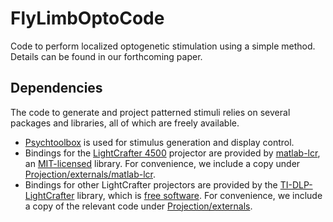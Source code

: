 # FlyLimbOptoCode

Code to perform localized optogenetic stimulation using a simple method. Details can be found in our forthcoming paper. 


## Dependencies

The code to generate and project patterned stimuli relies on several packages and libraries, all of which are freely available.

- [Psychtoolbox](http://psychtoolbox.org/) is used for stimulus generation and display control. 
- Bindings for the [LightCrafter 4500](http://www.ti.com/tool/DLPLCR4500EVM) projector are provided by [matlab-lcr](https://github.com/Stage-VSS/matlab-lcr), an [MIT-licensed](https://opensource.org/licenses/MIT) library. For convenience, we include a copy under [Projection/externals/matlab-lcr](https://github.com/ClarkLabCode/FlyLimbOptoCode/tree/master/Projection/externals/matlab-lcr).
- Bindings for other LightCrafter projectors are provided by the [TI-DLP-LightCrafter](https://github.com/fglichttechnik/TI-DLP-LightCrafter) library, which is [free software](https://github.com/fglichttechnik/TI-DLP-LightCrafter/blob/master/README.txt). For convenience, we include a copy of the relevant code under [Projection/externals](https://github.com/ClarkLabCode/FlyLimbOptoCode/tree/master/Projection/externals).
